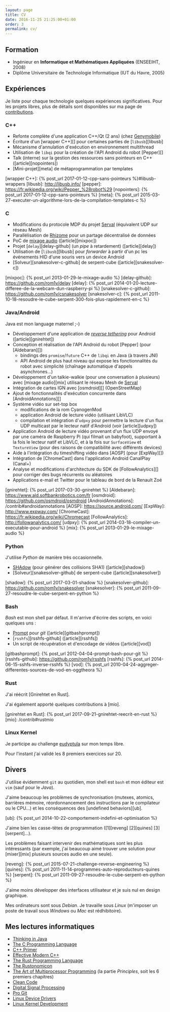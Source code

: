 ```yaml
---
layout: page
title: CV
date: 2016-11-25 21:25:00+01:00
order: 3
permalink: cv/
---
```



## Formation

- Ingénieur en **Informatique et Mathématiques Appliquées** (ENSEEIHT, 2008)
- Diplôme Universitaire de Technologie Informatique (IUT du Havre, 2005)


## Expériences

Je liste pour chaque technologie quelques expériences significatives.
Pour les projets libres, plus de détails sont disponibles sur ma page de
[contributions][].

[contributions]: /contrib

### C++

- Refonte complète d'une application C++/Qt (2 ans) (chez [Genymobile][])
- Écriture d'un [wrapper C++][] pour certaines parties de [`libusb`][libusb]
- Mécanisme d'annulation d'exécution en environnement multithread
- Utilisation de `libqi` pour la création de l'API Android du robot [Pepper][]
- Talk (interne) sur la gestion des ressources sans pointeurs en C++
  ([article][nopointers])
- [Mini-projet][meta] de métaprogrammation par templates

[genymobile]: https://www.genymobile.com/
[wrapper C++]: {% post_url 2017-01-12-cpp-sans-pointeurs %}#libusb-wrappers
[libusb]: http://libusb.info/
[pepper]: https://fr.wikipedia.org/wiki/Pepper_%28robot%29
[nopointers]: {% post_url 2017-01-12-cpp-sans-pointeurs %}
[meta]: {% post_url 2015-03-27-executer-un-algorithme-lors-de-la-compilation-templates-c %}


### C

- Modifications du protocole MDP du projet [Serval][] (équivalent UDP sur réseau
  Mesh)
- Parallélisation de [Rhizome][] pour un partage décentralisé de données
- PoC de [mixage audio][mixpoc-github] ([article][mixpoc])
- Projet [`delay`][delay-github] (un _pipe_ à retardement) ([article][delay])
- Utilisation de [`libusb`][libusb] pour _forwarder_ à partir d'un pc les
  événements HID d'une souris vers un device Android
- [Solveur][snakesolver-c-github] de serpent-cube ([article][snakesolver-c])

[serval]: /contrib#servalbatphone
[rhizome]: /contrib#paralllisation-de-rhizome
[mixpoc-github]: https://github.com/rom1v/mixpoc
[mixpoc]: {% post_url 2013-01-29-le-mixage-audio %}
[delay-github]: https://github.com/rom1v/delay
[delay]: {% post_url 2014-01-20-lecture-differee-de-la-webcam-dun-raspberry-pi %}
[snakesolver-c-github]: https://github.com/rom1v/csnakesolver
[snakesolver-c]: {% post_url 2011-10-18-resoudre-le-cube-serpent-300-fois-plus-rapidement-en-c %}


### Java/Android

Java est mon language maternel ;-)

- Développement d'une application de [_reverse tethering_][gnirehtet-contrib]
  pour Android ([article][gnirehtet])
- Conception et réalisation de l'API Android du robot [Pepper] (pour
  [Aldebaran][])
    - bindings des `promise`/`future` C++ de `libqi` en Java (à travers JNI)
    - API Android de plus haut niveau qui expose les fonctionnalités du robot
      avec simplicité (chaînage automatique d'appels asynchrones…)
- Développement d'un talkie-walkie (pour une conversation à plusieurs) avec
  [mixage audio][mix] utilisant le réseau Mesh de [Serval][]
- Intégration de cartes IGN avec [osmdroid][] (OpenStreetMap)
- Ajout de fonctionnalités d'exécution concurrente dans [AndroidAnnotations][]
- Système vidéo sur set-top box
    - modifications de la rom CyanogenMod
    - application Android de lecture vidéo (utilisant LibVLC)
    - compilation et intégration d'`udpxy` pour permettre la lecture d'un flux
      UDP multicast par le lecteur natif d'Android (voir [article][udpxy])
- Application Android de lecture vidéo provenant d'un flux UDP envoyé par une
  caméra de Raspberry Pi (qui filmait un babyfoot), supportant à la fois le
  lecteur natif et LibVLC, et à la fois sur `SurfaceView` et `TextureView` (pour
  des raisons de compatibilité avec différents devices)
- Aide à l'intégration du timeshifting vidéo dans [AOSP] (pour [ExpWay][])
- Intégration de [ChromeCast] dans l'application Android CanalPlay (Canal+)
- Analyse et modifications d'architecture du SDK de [FollowAnalytics][] pour
  corriger des bugs récurrents ou aléatoires
- Applications e-mail et Twitter pour le tableau de bord de la Renault Zoé

[gnirehtet-contrib]: /contrib#gnirehtet
[gnirehtet]: {% post_url 2017-03-30-gnirehtet %}
[Aldebaran]: https://www.ald.softbankrobotics.com/fr
[osmdroid]: https://github.com/osmdroid/osmdroid
[AndroidAnnotations]: /contrib#androidannotations
[AOSP]: https://source.android.com/
[ExpWay]: http://www.expway.com/
[ChromeCast]: https://fr.wikipedia.org/wiki/Chromecast
[FollowAnalytics]: http://followanalytics.com/
[udpxy]: {% post_url 2014-03-18-compiler-un-executable-pour-android %}
[mix]: {% post_url 2013-01-29-le-mixage-audio %}


### Python

J'utilise _Python_ de manière très occasionnelle.

- [SHAdow][shadow-github] (pour générer des collisions SHA1) ([article][shadow])
- [Solveur][snakesolver-github] de serpent-cube ([article][snakesolver])

[shadow-github]: https://github.com/rom1v/shadow
[shadow]: {% post_url 2017-03-01-shadow %}
[snakesolver-github]: https://github.com/rom1v/snakesolver
[snakesolver]: {% post_url 2011-09-27-resoudre-le-cube-serpent-en-python %}


### Bash

_Bash_ est mon shell par défaut. Il m'arrive d'écrire des scripts, en voici
quelques uns :

- [Prompt][gitbashprompt-github] pour _git_ ([article][gitbashprompt])
- [`rsshfs`][rsshfs-github] ([article][rsshfs])
- Un script de récupération et d'encodage de vidéos ([article][vod])

[gitbashprompt-github]: https://github.com/rom1v/gitbashprompt
[gitbashprompt]: {% post_url 2012-04-04-prompt-bash-pour-git %}
[rsshfs-github]: https://github.com/rom1v/rsshfs
[rsshfs]: {% post_url 2014-06-15-sshfs-inverse-rsshfs %}
[vod]: {% post_url 2010-04-24-aggreger-differentes-sources-de-vod-en-oggtheora %}


### Rust

J'ai réécrit [Gnirehtet en Rust].

J'ai également apporté quelques contributions à [mio].

[gnirehtet en Rust]: {% post_url 2017-09-21-gnirehtet-reecrit-en-rust %}
[mio]: /contrib#rustmio


### Linux Kernel

Je participe au challenge [eudyptula][] sur mon temps libre.

Pour l'instant j'ai validé les 8 premiers exercices sur 20.

[eudyptula]: http://eudyptula-challenge.org/


## Divers

J'utilise évidemment `git` au quotidien, mon shell est `bash` et mon éditeur
est `vim` (sauf pour le _Java_).

J'aime beaucoup les problèmes de synchronisation (mutexes, atomics, barrières
mémoire, réordonnancement des instructions par le compilateur ou le CPU…) et les
conséquences des [undefined behaviors][ub].

[ub]: {% post_url 2014-10-22-comportement-indefini-et-optimisation %}

J'aime bien les casse-têtes de programmation ([1][reveng] [2][quines]
[3][serpent]…).

Les problèmes faisant intervenir des mathématiques sont les plus intéressants
(par exemple, j'ai beaucoup aimé trouver une solution pour [mixer][mix]
plusieurs sources audio en une seule).

[reveng]: {% post_url 2015-07-21-challenge-reverse-engineering %}
[quines]: {% post_url 2011-11-14-programmes-auto-reproducteurs-quines %}
[serpent]: {% post_url 2011-09-27-resoudre-le-cube-serpent-en-python %}

J'aime moins développer des interfaces utilisateur et je suis nul en design
graphique.

Mes ordinateurs sont sous _Debian_. Je travaille sous _Linux_ (m'imposer un
poste de travail sous _Windows_ ou _Mac_ est rédhibitoire).

## Mes lectures informatiques

- [Thinking in Java](https://www.amazon.com/Thinking-Java-4th-Bruce-Eckel/dp/0131872486/)
- [The C Programming Language](https://www.amazon.com/Programming-Language-Brian-W-Kernighan/dp/0131103628/)
- [C++ Primer](https://www.amazon.com/Primer-5th-Stanley-B-Lippman/dp/0321714113/)
- [Effective Modern C++](https://www.amazon.com/Effective-Modern-Specific-Ways-Improve/dp/1491903996/)
- [The Rust Programming Language](https://doc.rust-lang.org/book/)
- [The Rustonomicon](https://doc.rust-lang.org/nomicon/)
- [The Art of Multiprocessor Programming](https://www.amazon.com/Art-Multiprocessor-Programming-Maurice-Herlihy/dp/0123705916/) (la partie _Principles_, soit les 6 premiers chapitres)
- [Clean Code](https://www.amazon.com/Clean-Code-Handbook-Software-Craftsmanship/dp/0132350882/)
- [Digital Signal Processing](https://www.amazon.com/Scientist-Engineers-Digital-Signal-Processing/dp/0966017633/)
- [Pro Git](https://git-scm.com/book/en/v2)
- [Linux Device Drivers](https://www.amazon.com/Linux-Device-Drivers-Jonathan-Corbet/dp/0596005903/)
- [Linux Kernel Development](https://www.amazon.com/Linux-Kernel-Development-Robert-Love/dp/0672329468/)
